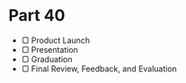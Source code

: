 # Part 40

* ▢ Product Launch
* ▢ Presentation
* ▢ Graduation
* ▢ Final Review, Feedback, and Evaluation
